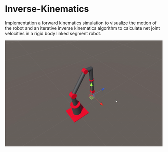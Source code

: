 # Inverse-Kinematics


Implementation a forward kinematics simulation to visualize the motion of the robot and an iterative inverse kinematics algorithm to calculate net joint velocities in a rigid body linked segment robot.

![](inversekinematics.gif)
